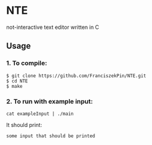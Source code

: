 # NTE
not-interactive text editor written in C

## Usage
### 1. To compile:
```
$ git clone https://github.com/FranciszekPin/NTE.git
$ cd NTE
$ make
```

### 2. To run with example input:
```
cat exampleInput | ./main
```
It should print:
```
some input that should be printed
```
